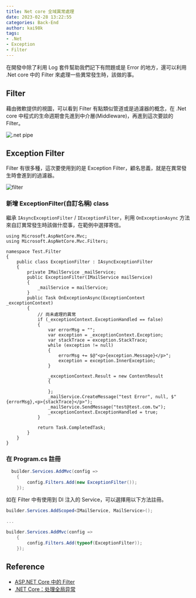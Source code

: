 ```yaml
---
title: Net core 全域異常處理
date: 2023-02-28 13:22:55
categories: Back-End
author: kai98k
tags:
- .Net
- Exception
- Filter
---
```

在開發中除了利用 Log 套件幫助我們記下有問題或是 Error 的地方，還可以利用 .Net core 中的 Filter 來處理一些異常發生時，該做的事。

## Filter

藉由微軟提供的視圖，可以看到 Filter 有點類似管道或是過濾器的概念，在 .Net core 中程式的生命週期會先進到中介層(Middleware)，再進到這次要談的 Filter。

![.net pipe](https://learn.microsoft.com/en-us/aspnet/core/mvc/controllers/filters/_static/filter-pipeline-1.png?view=aspnetcore-7.0)

## Exception Filter


Filter 有很多種，這次要使用到的是 Exception Filter，顧名思義，就是在異常發生時會進到的過濾器。

![filter](https://images2015.cnblogs.com/blog/162090/201707/162090-20170716130815660-1249491527.png)


### 新增 ExceptionFilter(自訂名稱) class

繼承 `IAsyncExceptionFilter` / `IExceptionFilter`，利用 `OnExceptionAsync` 方法來自訂異常發生時該做什麼事，在範例中選擇寄信。

```csharp=
using Microsoft.AspNetCore.Mvc;
using Microsoft.AspNetCore.Mvc.Filters;

namespace Test.Filter
{
    public class ExceptionFilter : IAsyncExceptionFilter
    {
        private IMailService _mailService;
        public ExceptionFilter(IMailService mailService)
        {
            _mailService = mailService;
        }
        public Task OnExceptionAsync(ExceptionContext _exceptionContext)
        {
            // 尚未處理的異常
            if (_exceptionContext.ExceptionHandled == false)
            {
                var errorMsg = "";
                var exception = _exceptionContext.Exception;
                var stackTrace = exception.StackTrace;
                while (exception != null)
                {
                    errorMsg += $@"<p>{exception.Message}</p>";
                    exception = exception.InnerException;
                }
                
                _exceptionContext.Result = new ContentResult
                {

                };
                _mailService.CreateMessage("test Error", null, $"{errorMsg},<p>{stackTrace}</p>");
                _mailService.SendMessage("test@test.com.tw");
                _exceptionContext.ExceptionHandled = true;
            }

            return Task.CompletedTask;
        }
    }
}
```

### 在 Program.cs 註冊

```csharp
  builder.Services.AddMvc(config =>
    {
        config.Filters.Add(new ExceptionFilter());
    });
```

如在 Filter 中有使用到 DI 注入的 Service，可以選擇用以下方法註冊。
```csharp
builder.Services.AddScoped<IMailService, MailService>();

...

builder.Services.AddMvc(config =>
    {
        config.Filters.Add(typeof(ExceptionFilter));
    });
```

## Reference
- [ASP.NET Core 中的 Filter](https://www.tpisoftware.com/tpu/articleDetails/2257)
- [.NET Core：处理全局异常](https://www.cnblogs.com/dotnet261010/p/13193124.html)